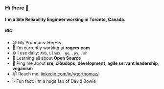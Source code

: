 ### Hi there 👋

#### I'm a Site Reliability Engineer working in Toronto, Canada.

##### BIO

- 😄 My Pronouns: He/His
- 🏢 I'm currently working at **rogers.com**
- ⚙️ I use daily: `AWS`, `Linux`, `.go`, `.py`, `.sh`
- 🌱 Learning all about **Open Source**
- 💬 Ping me about **sre**, **cloudops**, **development**, **agile servant leadership**, **veganism**
- 📫 Reach me: [linkedin.com/in/ygorthomaz/](https://www.linkedin.com/in/ygorthomaz/)
- ⚡️ Fun fact: I'm a huge fan of David Bowie
